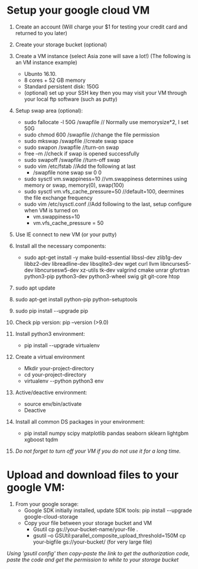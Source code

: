 # Setup your google cloud VM
1. Create an account (Will charge your $1 for testing your credit card and returned to you later) 
2. Create your storage bucket (optional)
3. Create a VM instance (select Asia zone will save a lot!) (The following is an VM instance example) 
    - Ubunto 16.10. 
    - 8 cores + 52 GB memory 
    - Standard persistent disk: 150G 
    - (optional) set up your SSH key then you may visit your VM through your local ftp software (such as putty)
4. Setup swap area (optional): 
    - sudo fallocate -l 50G /swapfile          // Normally use memorysize*2, I set 50G 
    - sudo chmod 600 /swapfile                               //change the file permission 
    - sudo mkswap /swapfile                                  //create swap space 
    - sudo swapon /swapfile                                  //turn-on swap 
    - free –m                                                //check if swap is opened successfully 
    - sudo swapoff /swapfile                                 //turn-off swap 
    - sudo vim /etc/fstab                                              //Add the following at last 
        - /swapfile   none    swap    sw    0   0 
    - sudo sysctl vm.swappiness=10           //vm.swappiness determines using memory or swap, memory(0), swap(100) 
    - sudo sysctl vm.vfs_cache_pressure=50   //default=100, deermines the file exchange frequency 
    - sudo vim /etc/sysctl.conf              //Add following to the last, setup configure when VM is turned on  
        - vm.swappiness=10 
        - vm.vfs_cache_pressure = 50 
5. Use IE connect to new VM (or your putty) 
6. Install all the necessary components: 
    - sudo apt-get install -y make build-essential libssl-dev zlib1g-dev libbz2-dev libreadline-dev libsqlite3-dev wget curl llvm libncurses5-dev libncursesw5-dev xz-utils tk-dev valgrind cmake unrar gfortran python3-pip python3-dev python3-wheel swig git git-core htop 
7. sudo apt update 
8. sudo apt-get install python-pip python-setuptools 
9. sudo pip install --upgrade pip 
10. Check pip version: pip –version (>9.0) 
11. Install python3 environment: 
    - pip install --upgrade virtualenv 
12. Create a virtual environment 
    - Mkdir your-project-directory 
    - cd your-project-directory 
    - virtualenv --python python3 env 
13. Active/deactive environment:  
    - source env/bin/activate 
    - Deactive 

14. Install all common DS packages in your environment: 
    - pip install numpy scipy matplotlib pandas seaborn sklearn lightgbm xgboost tqdm 

15. *Do not forget to turn off your VM if you do not use it for a long time.*

# Upload and download files to your google VM: 

1. From your google sorage: 
    - Google SDK initially installed, update SDK tools: pip install --upgrade google-cloud-storage 
    - Copy your file between your storage bucket and VM  
        - Gsutil cp gs://your-bucket-name/your-file . 
        - gsutil –o GSUtil:parallel_composite_upload_threshold=150M cp your-bigfile gs://your-bucket/ (for very large file) 

*Using 'gsutil config'  then copy-paste the link to get the authorization code, paste the code and get the permission to white to your storage bucket*
